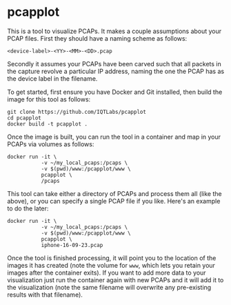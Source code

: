 # pcapplot

This is a tool to visualize PCAPs.  It makes a couple assumptions about your
PCAP files.  First they should have a naming scheme as follows:

```
<device-label>-<YY>-<MM>-<DD>.pcap
```

Secondly it assumes your PCAPs have been carved such that all packets in the
capture revolve a particular IP address, naming the one the PCAP has as the
device label in the filename.

To get started, first ensure you have Docker and Git installed, then build the
image for this tool as follows:

```
git clone https://github.com/IQTLabs/pcapplot
cd pcapplot
docker build -t pcapplot .
```

Once the image is built, you can run the tool in a container and map in your
PCAPs via volumes as follows:

```
docker run -it \
           -v ~/my_local_pcaps:/pcaps \
           -v $(pwd)/www:/pcapplot/www \
           pcapplot \
           /pcaps
```

This tool can take either a directory of PCAPs and process them all (like the
above), or you can specify a single PCAP file if you like. Here's an example to
do the later:

```
docker run -it \
           -v ~/my_local_pcaps:/pcaps \
           -v $(pwd)/www:/pcapplot/www \
           pcapplot \
           iphone-16-09-23.pcap
```

Once the tool is finished processing, it will point you to the location of the
images it has created (note the volume for `www`, which lets you retain your
images after the container exits). If you want to add more data to your
visualization just run the container again with new PCAPs and it will add it to
the visualization (note the same filename will overwrite any pre-existing
results with that filename).
